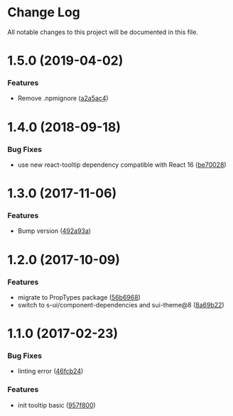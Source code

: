 # Change Log

All notable changes to this project will be documented in this file.

<a name="1.5.0"></a>
# 1.5.0 (2019-04-02)


### Features

* Remove .npmignore ([a2a5ac4](https://github.com/SUI-Components/schibsted-spain-components/commit/a2a5ac4))



<a name="1.4.0"></a>
# 1.4.0 (2018-09-18)


### Bug Fixes

* use new react-tooltip dependency compatible with React 16 ([be70028](https://github.com/SUI-Components/schibsted-spain-components/commit/be70028))



<a name="1.3.0"></a>
# 1.3.0 (2017-11-06)


### Features

* Bump version ([492a93a](https://github.com/SUI-Components/schibsted-spain-components/commit/492a93a))



<a name="1.2.0"></a>
# 1.2.0 (2017-10-09)


### Features

* migrate to PropTypes package ([56b6968](https://github.com/SUI-Components/schibsted-spain-components/commit/56b6968))
* switch to s-ui/component-dependencies and sui-theme@8 ([8a69b22](https://github.com/SUI-Components/schibsted-spain-components/commit/8a69b22))



<a name="1.1.0"></a>
# 1.1.0 (2017-02-23)


### Bug Fixes

* linting error ([46fcb24](https://github.com/SUI-Components/schibsted-spain-components/commit/46fcb24))


### Features

* init tooltip basic ([957f800](https://github.com/SUI-Components/schibsted-spain-components/commit/957f800))



